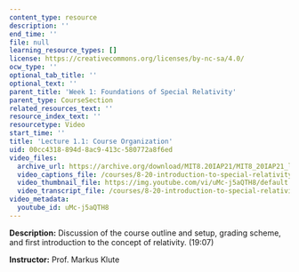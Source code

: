 ```yaml
---
content_type: resource
description: ''
end_time: ''
file: null
learning_resource_types: []
license: https://creativecommons.org/licenses/by-nc-sa/4.0/
ocw_type: ''
optional_tab_title: ''
optional_text: ''
parent_title: 'Week 1: Foundations of Special Relativity'
parent_type: CourseSection
related_resources_text: ''
resource_index_text: ''
resourcetype: Video
start_time: ''
title: 'Lecture 1.1: Course Organization'
uid: 00cc4318-894d-8ac9-413c-580772a8f6ed
video_files:
  archive_url: https://archive.org/download/MIT8.20IAP21/MIT8_20IAP21_lec01-1_300k.mp4
  video_captions_file: /courses/8-20-introduction-to-special-relativity-january-iap-2021/8483288e0c9b5b24beb9c4d3639b4170_uMc-j5aQTH8.vtt
  video_thumbnail_file: https://img.youtube.com/vi/uMc-j5aQTH8/default.jpg
  video_transcript_file: /courses/8-20-introduction-to-special-relativity-january-iap-2021/f01cb042e1e5ce8d1068d1518452815c_uMc-j5aQTH8.pdf
video_metadata:
  youtube_id: uMc-j5aQTH8
---
```


**Description:** Discussion of the course outline and setup, grading scheme, and first introduction to the concept of relativity. (19:07)

**Instructor:** Prof. Markus Klute

